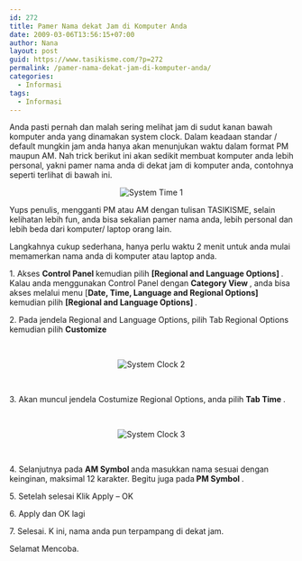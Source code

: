 ```yaml
---
id: 272
title: Pamer Nama dekat Jam di Komputer Anda
date: 2009-03-06T13:56:15+07:00
author: Nana
layout: post
guid: https://www.tasikisme.com/?p=272
permalink: /pamer-nama-dekat-jam-di-komputer-anda/
categories:
  - Informasi
tags:
  - Informasi
---
```

<div>
  <p>
    Anda pasti pernah dan malah sering melihat jam di sudut kanan bawah komputer anda yang dinamakan system clock. Dalam keadaan standar / default mungkin jam anda hanya akan menunjukan waktu dalam format PM maupun AM. Nah trick berikut ini akan sedikit membuat komputer anda lebih personal, yakni pamer nama anda di dekat jam di komputer anda, contohnya seperti terlihat di bawah ini.
  </p>
  
  <div style="text-align: center">
    <img src="images/stories/time.gif" border="0" alt="System Time 1" title="System Time 1" />
  </div>
  
  <p>
    Yups penulis, mengganti PM atau AM dengan tulisan TASIKISME, selain kelihatan lebih fun, anda bisa sekalian pamer nama anda, lebih personal dan lebih beda dari komputer/ laptop orang lain.
  </p>
  
  <p>
    Langkahnya cukup sederhana, hanya perlu waktu 2 menit untuk anda mulai memamerkan nama anda di komputer atau laptop anda.
  </p>
  
  <p>
    1. Akses <strong>Control Panel </strong>kemudian pilih <strong>[Regional and Language Options] </strong>. Kalau anda menggunakan Control Panel dengan <strong>Category View </strong>, anda bisa akses melalui menu [<strong>Date, Time, Language and Regional Options] </strong> kemudian pilih <strong>[Regional and Language Options] </strong>.
  </p>
  
  <p>
    2. Pada jendela Regional and Language Options, pilih Tab Regional Options kemudian pilih <strong>Customize </strong>
  </p>
  
  <p>
     
  </p>
  
  <div style="text-align: center">
    <img src="images/stories/time2.gif" border="0" alt="System Clock 2" title="System Clock 2" />
  </div>
  
  <p>
     
  </p>
  
  <p>
    3. Akan muncul jendela Costumize Regional Options, anda pilih <strong>Tab Time </strong>.
  </p>
  
  <p>
     
  </p>
  
  <div style="text-align: center">
    <img src="images/stories/time3.gif" border="0" alt="System Clock 3" title="System Clock 3" />
  </div>
  
  <p>
     
  </p>
  
  <p>
    4. Selanjutnya pada <strong>AM Symbol </strong>anda masukkan nama sesuai dengan keinginan, maksimal 12 karakter. Begitu juga pada<strong> PM Symbol </strong>.
  </p>
  
  <p>
    5. Setelah selesai Klik Apply – OK
  </p>
  
  <p>
    6. Apply dan OK lagi
  </p>
  
  <p>
    7. Selesai. K ini, nama anda pun terpampang di dekat jam.
  </p>
  
  <p>
    Selamat Mencoba.
  </p></p>
</div>